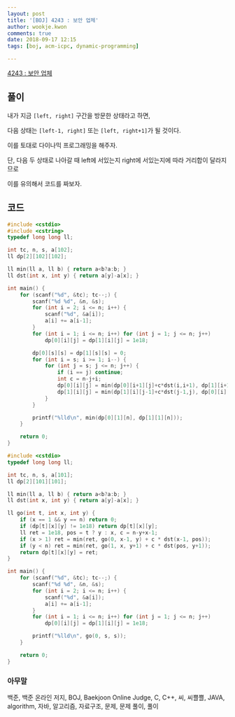 ```yaml
---
layout: post
title: '[BOJ] 4243 : 보안 업체'
author: wookje.kwon
comments: true
date: 2018-09-17 12:15
tags: [boj, acm-icpc, dynamic-programming]

---
```


[4243 : 보안 업체](https://www.acmicpc.net/problem/4243)  

## 풀이

내가 지금 `[left, right]` 구간을 방문한 상태라고 하면,

다음 상태는 `[left-1, right]` 또는 `[left, right+1]`가 될 것이다.

이를 토대로 다이나믹 프로그래밍을 해주자.

단, 다음 두 상태로 나아갈 때 left에 서있는지 right에 서있는지에 따라 거리합이 달라지므로

이를 유의해서 코드를 짜보자.

## 코드

```cpp
#include <cstdio>
#include <cstring>
typedef long long ll;

int tc, n, s, a[102];
ll dp[2][102][102];

ll min(ll a, ll b) { return a<b?a:b; }
ll dst(int x, int y) { return a[y]-a[x]; }

int main() {
    for (scanf("%d", &tc); tc--;) {
        scanf("%d %d", &n, &s);
        for (int i = 2; i <= n; i++) {
            scanf("%d", &a[i]);
            a[i] += a[i-1];
        }
        for (int i = 1; i <= n; i++) for (int j = 1; j <= n; j++)
            dp[0][i][j] = dp[1][i][j] = 1e18;

        dp[0][s][s] = dp[1][s][s] = 0;
        for (int i = s; i >= 1; i--) {
            for (int j = s; j <= n; j++) {
                if (i == j) continue;
                int c = n-j+i;
                dp[0][i][j] = min(dp[0][i+1][j]+c*dst(i,i+1), dp[1][i+1][j]+c*dst(i,j));
                dp[1][i][j] = min(dp[1][i][j-1]+c*dst(j-1,j), dp[0][i][j-1]+c*dst(i,j));
            }
        }

        printf("%lld\n", min(dp[0][1][n], dp[1][1][n]));
    }

    return 0;
}
```  
```cpp
#include <cstdio>
typedef long long ll;

int tc, n, s, a[101];
ll dp[2][101][101];

ll min(ll a, ll b) { return a<b?a:b; }
ll dst(int x, int y) { return a[y]-a[x]; }

ll go(int t, int x, int y) {
    if (x == 1 && y == n) return 0;
    if (dp[t][x][y] != 1e18) return dp[t][x][y];
    ll ret = 1e18, pos = t ? y : x, c = n-y+x-1;
    if (x > 1) ret = min(ret, go(0, x-1, y) + c * dst(x-1, pos));
    if (y < n) ret = min(ret, go(1, x, y+1) + c * dst(pos, y+1));
    return dp[t][x][y] = ret;
}

int main() {
    for (scanf("%d", &tc); tc--;) {
        scanf("%d %d", &n, &s);
        for (int i = 2; i <= n; i++) {
            scanf("%d", &a[i]);
            a[i] += a[i-1];
        }
        for (int i = 1; i <= n; i++) for (int j = 1; j <= n; j++)
            dp[0][i][j] = dp[1][i][j] = 1e18;

        printf("%lld\n", go(0, s, s));
    }

    return 0;
}
```

### 아무말  
백준, 백준 온라인 저지, BOJ, Baekjoon Online Judge, C, C++, 씨, 씨쁠쁠, JAVA, algorithm, 자바, 알고리즘, 자료구조, 문제, 문제 풀이, 풀이
